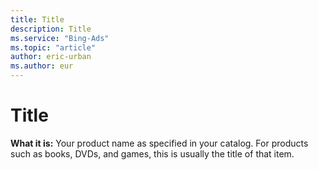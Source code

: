 ```yaml
---
title: Title
description: Title
ms.service: "Bing-Ads"
ms.topic: "article"
author: eric-urban
ms.author: eur
---
```


# Title

**What it is:** Your product name as specified in your catalog. For products such as books, DVDs, and games, this is usually the title of that item.


